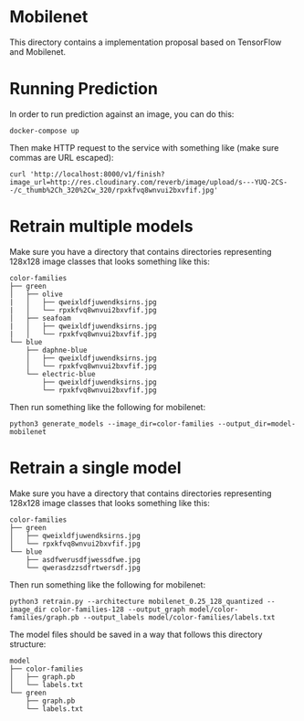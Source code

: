 # Mobilenet
This directory contains a  implementation proposal based on TensorFlow and Mobilenet.

# Running Prediction
In order to run prediction against an image, you can do this:

```
docker-compose up
```

Then make HTTP request to the service with something like (make sure commas are URL escaped):

```
curl 'http://localhost:8000/v1/finish?image_url=http://res.cloudinary.com/reverb/image/upload/s---YUQ-2CS--/c_thumb%2Ch_320%2Cw_320/rpxkfvq8wnvui2bxvfif.jpg'
```

# Retrain multiple models

Make sure you have a directory that contains directories representing 128x128
image classes that looks something like this:

```
color-families
├── green
│   ├── olive
|   │   ├── qweixldfjuwendksirns.jpg
|   │   └── rpxkfvq8wnvui2bxvfif.jpg
│   ├── seafoam
|   │   ├── qweixldfjuwendksirns.jpg
|   │   └── rpxkfvq8wnvui2bxvfif.jpg
└── blue
    ├── daphne-blue
    │   ├── qweixldfjuwendksirns.jpg
    │   └── rpxkfvq8wnvui2bxvfif.jpg
    └── electric-blue
        ├── qweixldfjuwendksirns.jpg
        └── rpxkfvq8wnvui2bxvfif.jpg
```

Then run something like the following for mobilenet:

```
python3 generate_models --image_dir=color-families --output_dir=model-mobilenet
```

# Retrain a single model
Make sure you have a directory that contains directories representing 128x128
image classes that looks something like this:

```
color-families
├── green
│   ├── qweixldfjuwendksirns.jpg
│   └── rpxkfvq8wnvui2bxvfif.jpg
└── blue
    ├── asdfwerusdfjwessdfwe.jpg
    └── qwerasdzzsdfrtwersdf.jpg
```

Then run something like the following for mobilenet:

```
python3 retrain.py --architecture mobilenet_0.25_128_quantized --image_dir color-families-128 --output_graph model/color-families/graph.pb --output_labels model/color-families/labels.txt
```

The model files should be saved in a way that follows this directory structure:

```
model
├── color-families
│   ├── graph.pb
│   └── labels.txt
└── green
    ├── graph.pb
    └── labels.txt
```


